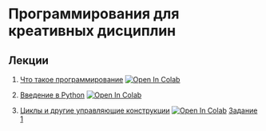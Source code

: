 # Программирования для креативных дисциплин

## Лекции

1. [Что такое программирование](https://youtu.be/6DfZQE_Un4U) [![Open In Colab](https://colab.research.google.com/assets/colab-badge.svg)](https://githubtocolab.com/shwars/programming-for-creatives/blob/main/1-IntroProgramming/DemoColab.ipynb)

2. [Введение в Python](https://www.youtube.com/watch?v=Jv14edOeMbE) [![Open In Colab](https://colab.research.google.com/assets/colab-badge.svg)](https://githubtocolab.com/shwars/programming-for-creatives/blob/main/2-IntroPython/IntroPython.ipynb)


3. [Циклы и другие управляющие конструкции](https://youtu.be/FshI8wwcf9Q) [![Open In Colab](https://colab.research.google.com/assets/colab-badge.svg)](https://githubtocolab.com/shwars/programming-for-creatives/blob/main/3-LoopsConds/LoopsConds.ipynb) [Задание 1](https://githubtocolab.com/shwars/programming-for-creatives/blob/main/3-LoopsConds/Assignment_1.ipynb)